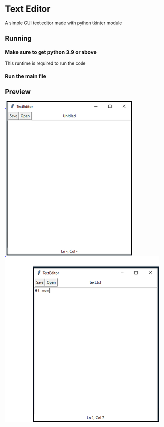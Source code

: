 # Text Editor
A simple GUI text editor made with python tkinter module

## Running
### Make sure to get python 3.9 or above
This runtime is required to run the code
### Run the main file

## Preview
![image not found](images/Capture.PNG)
![image not found](images/Capture2.PNG)
